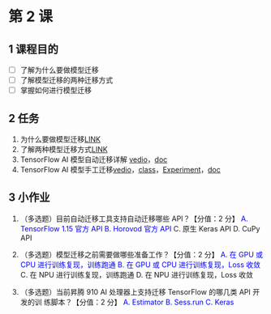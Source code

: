 # 第 2 课

## 1 课程目的

- [ ] 了解为什么要做模型迁移
- [ ] 了解模型迁移的两种迁移方式
- [ ] 掌握如何进行模型迁移

## 2 任务

1. 为什么要做模型迁移[LINK](https://www.bilibili.com/video/BV1AS4y1U7U4)
2. 了解两种模型迁移方式[LINK](https://www.bilibili.com/video/BV13a411877D)
3.  TensorFlow AI 模型自动迁移详解 [vedio](https://support.huaweicloud.com/tfmigr-cann51RC1alpha1/atlasmprtgtool_13_0001.html)，[doc](https://support.huaweicloud.com/tfmigr-cann51RC1alpha1/atlasmprtgtool_13_0006.html)
4.  TensorFlow AI 模型手工迁移[vedio](https://www.bilibili.com/video/BV1ob4y1H7ms)，[class](https://education.huaweicloud.com/courses/course-v1:HuaweiX+CBUCNXA039+Self-paced/about)，[Experiment](https://www.hiascend.com/college/onlineExperiment/modelarts/000001)，[doc](https://support.huaweicloud.com/tfmigr-cann51RC1alpha1/atlasmprtg_13_0009.html)

## 3 小作业

1. （多选题）目前自动迁移工具支持自动迁移哪些 API？【分值：2 分】
<font color=blue>A. TensorFlow 1.15 官方 API
B. Horovod 官方 API</font>
C. 原生 Keras API
D. CuPy API

2. （多选题）模型迁移之前需要做哪些准备工作？【分值：2 分】
<font color=blue>A. 在 GPU 或 CPU 进行训练复现，训练跑通
B. 在 GPU 或 CPU 进行训练复现，Loss 收敛</font>
C. 在 NPU 进行训练复现，训练跑通
D. 在 NPU 进行训练复现，Loss 收敛

3. （多选题）当前昇腾 910 AI 处理器上支持迁移 TensorFlow 的哪几类 API 开发的训
练脚本？【分值：2 分】
<font color=blue>A. Estimator
B. Sess.run
C. Keras</font>
